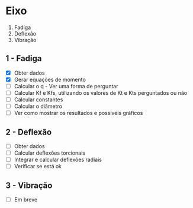 # Eixo
1. Fadiga
2. Deflexão
3. Vibração
## 1 - Fadiga
- [x] Obter dados
- [x] Gerar equações de momento
- [ ] Calcular o q - Ver uma forma de perguntar
- [ ] Calcular Kf e Kfs, utilizando os valores de Kt e Kts perguntados ou não
- [ ] Calcular constantes
- [ ] Calcular o diâmetro
- [ ] Ver como mostrar os resultados e possiveis gráficos
## 2 - Deflexão
- [ ] Obter dados
- [ ] Calcular deflexões torcionais 
- [ ] Integrar e calcular deflexões radiais
- [ ] Verificar se está ok
## 3 - Vibração
- [ ] Em breve
   